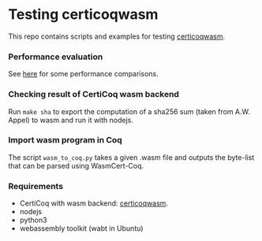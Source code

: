 # Testing certicoqwasm

This repo contains scripts and examples for testing [certicoqwasm](https://github.com/womeier/certicoqwasm).

### Performance evaluation
See [here](./evaluation/evaluation.md) for some performance comparisons.

### Checking result of CertiCoq wasm backend
Run `make sha` to export the computation of a sha256 sum (taken from A.W. Appel) to wasm and run it with nodejs.

### Import wasm program in Coq
The script `wasm_to_coq.py` takes a given .wasm file and outputs the byte-list that can be parsed using WasmCert-Coq.


### Requirements
- CertiCoq with wasm backend: [certicoqwasm](https://github.com/womeier/certicoqwasm).
- nodejs
- python3
- webassembly toolkit (wabt in Ubuntu)
